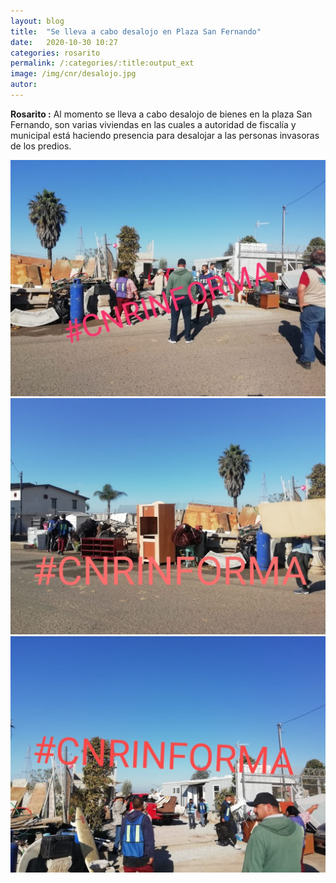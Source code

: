 ```yaml
---
layout: blog
title:  "Se lleva a cabo desalojo en Plaza San Fernando"
date:   2020-10-30 10:27  
categories: rosarito
permalink: /:categories/:title:output_ext
image: /img/cnr/desalojo.jpg
autor: 
---
```

 
**Rosarito :** Al momento se lleva a cabo desalojo de bienes en la plaza San Fernando, son varias viviendas en las cuales a autoridad de fiscalía y municipal está haciendo presencia para desalojar a las personas invasoras de los predios.

<div id="carouselExampleSlidesOnly" class="carousel slide" data-ride="carousel">
  <div class="carousel-inner">
    <div class="carousel-item active">
       <img class="d-block w-100" src="/img/cnr/desalojo.jpg" loading="lazy"  alt="Transito Vehicular">
    </div>
    <div class="carousel-item">
      <img class="d-block w-100" src="/img/cnr/desalojo-2.jpg" loading="lazy"  alt="Ayuntamiento">
    </div>
     <div class="carousel-item">
      <img class="d-block w-100" src="/img/cnr/desalojo-3.jpg" loading="lazy"  alt="Calle Valle Imperial">
    </div>
  </div>
</div>